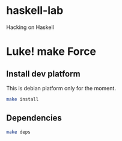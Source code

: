 haskell-lab
===========

Hacking on Haskell

# Luke! make Force

## Install dev platform

This is debian platform only for the moment.

``` sh
make install
```

## Dependencies

``` sh
make deps
```
